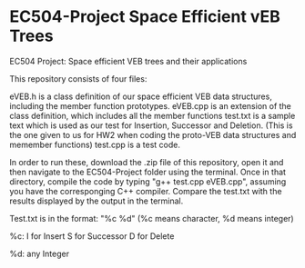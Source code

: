 # EC504-Project Space Efficient vEB Trees
EC504 Project: Space efficient VEB trees and their applications


This repository consists of four files:

eVEB.h is a class definition of our space efficient VEB data structures, including the member function prototypes.
eVEB.cpp is an extension of the class definition, which includes all the member functions
test.txt is a sample text which is used as our test for Insertion, Successor and Deletion. (This is the one given to us for HW2 when coding the proto-VEB data structures and memember functions)
test.cpp is a test code.


In order to run these, download the .zip file of this repository, open it and then navigate to the EC504-Project folder using the terminal. Once in that directory, compile the code by typing "g++ test.cpp eVEB.cpp", assuming you have the corresponging C++ compiler. Compare the test.txt with the results displayed by the output in the terminal.


Test.txt is in the format: "%c %d" (%c means character, %d means integer)


%c: 
I for Insert
S for Successor
D for Delete

%d: any Integer
